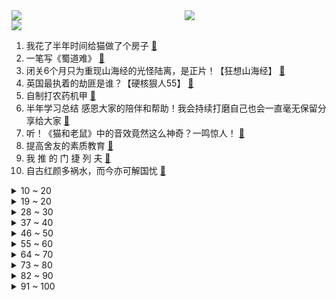 <div >
	<a style="float:left;width:55%;" href = "https://github.com/anuraghazra/github-readme-stats">
	 <img src = "https://github-readme-stats.vercel.app/api?username=iuuuuuaena&theme=buefy&show_icons=true"/>
	</a>
	<a  style="float:right;width:45%" href = "https://github.com/anuraghazra/github-readme-stats">
	 <img  src="https://github-readme-stats.vercel.app/api/top-langs/?username=anuraghazra&layout=compact"/>
	</a>
	</div>

[![](https://img.shields.io/badge/jxd-@jxdgogogo.xyz-yellowgreen.svg)](https://www.jxdgogogo.xyz)<br>
1. 我花了半年时间给猫做了个房子 [:link:](//www.bilibili.com/video/BV1614y197xJ) <br>
2. 一笔写《蜀道难》 [:link:](//www.bilibili.com/video/BV1Q14y1X7dv) <br>
3. 闭关6个月只为重现山海经的光怪陆离，是正片！【狂想山海经】 [:link:](//www.bilibili.com/video/BV1sW4y1d7W2) <br>
4. 英国最执着的劫匪是谁？【硬核狠人55】 [:link:](//www.bilibili.com/video/BV1SN41127Tu) <br>
5. 自制打农药机甲 [:link:](//www.bilibili.com/video/BV1GW4y1d7s6) <br>
6. 半年学习总结 感恩大家的陪伴和帮助！我会持续打磨自己也会一直毫无保留分享给大家 [:link:](//www.bilibili.com/video/BV1t94y1i7e8) <br>
7. 听！《猫和老鼠》中的音效竟然这么神奇？一鸣惊人！ [:link:](//www.bilibili.com/video/BV1Kh4y177z3) <br>
8. 提高舍友的素质教育 [:link:](//www.bilibili.com/video/BV1yM4y1W72v) <br>
9. 我 推 的 门 捷 列 夫 [:link:](//www.bilibili.com/video/BV18V411N7EX) <br>
10. 自古红颜多祸水，而今亦可解国忧 [:link:](//www.bilibili.com/video/BV14V4y1b7U7) <br>
<details>
<summary>10 ~ 20</summary>

11. 网友问在韩国化不化妆会被区别对待？“段子之神”眷顾的人生问答～ [:link:](//www.bilibili.com/video/BV1wM4y1s7rh) <br>
12. 大学生自制女团回归！MAGI新歌Say NO MV公开 [:link:](//www.bilibili.com/video/BV12X4y1a796) <br>
13. 国人诱捕器 #2 [:link:](//www.bilibili.com/video/BV1Uu4y1S7YQ) <br>
14. 无风起浪 [:link:](//www.bilibili.com/video/BV1G8411S7fQ) <br>
15. 第169道菜：法式焦糖布蕾 无需烤箱 [:link:](//www.bilibili.com/video/BV1ak4y157qW) <br>
16. “这五千年的历史， 就是神仙来了都得绕着走！！！” [:link:](//www.bilibili.com/video/BV1Ch4y157gB) <br>
17. 探秘全球最火中餐厅！黄晓明给我做饭吃！是种什么体验？ [:link:](//www.bilibili.com/video/BV1SM4y1x7KR) <br>
18. 我没有觉得孤独，说浪漫点，我完全自由 [:link:](//www.bilibili.com/video/BV1sW4y1Z7Ko) <br>
19. 飞4000公里，探秘美国新奥尔良烤翅！KFC：你真去啊？ [:link:](//www.bilibili.com/video/BV1pN411S7RA) <br>
</details>
<details>
<summary>19 ~ 20</summary>

20. 2015年，这些游戏震撼了全世界的玩家！ [:link:](//www.bilibili.com/video/BV15F411Q7Lu) <br>
21. 全网寻找这个崩坏3嘉年华上的爱莉希雅！ [:link:](//www.bilibili.com/video/BV1A8411S7mr) <br>
22. 谁懂。下楼梯看见，帅到走不动路了 [:link:](//www.bilibili.com/video/BV12M4y1W7gJ) <br>
23. 《厨师的诞生》 [:link:](//www.bilibili.com/video/BV1ak4y15789) <br>
24. 《别为难自己》 [:link:](//www.bilibili.com/video/BV1FX4y1Y7js) <br>
25. 大雨冲来的大哥 [:link:](//www.bilibili.com/video/BV1Zh4y157pP) <br>
26. 在伊犁跳了爱乐之城转场plus [:link:](//www.bilibili.com/video/BV1gk4y157wt) <br>
27. 时隔4个月，我做的免费游戏终于更新了！ [:link:](//www.bilibili.com/video/BV1U14y197Kr) <br>
28. 在办公室清唱一首《Shadow of the sun》 [:link:](//www.bilibili.com/video/BV1uM4y147EN) <br>
</details>
<details>
<summary>28 ~ 30</summary>

29. 超燃动作片《犯罪都市2》，马东锡一拳干翻一个，拳拳到肉！ [:link:](//www.bilibili.com/video/BV1814y197Hy) <br>
30. 坤拳绝不言败！ [:link:](//www.bilibili.com/video/BV1nV4y1b78P) <br>
31. 史上最离谱随机挑战！我们居然随机到去找刘畊宏蹭饭！！！ [:link:](//www.bilibili.com/video/BV1yh4y1j7B3) <br>
32. 划走你就草率了 [:link:](//www.bilibili.com/video/BV1NP411C7sv) <br>
33. 【时代少年团】《小炸的暑假生活》02:睡前突袭时间 [:link:](//www.bilibili.com/video/BV1iu4y1S7gE) <br>
34. 谋 权 篡 位（番外篇②） [:link:](//www.bilibili.com/video/BV1YF41197Lj) <br>
35. “新 中 式 总 裁”｜魏大勋·孟宴臣 [:link:](//www.bilibili.com/video/BV1sW4y1d7qV) <br>
36. 不能开除我，我是公司的苍蓝猛兽！！！ [:link:](//www.bilibili.com/video/BV1ij411o7y5) <br>
37. 《B 界 西 游 各 等 级 对 应 神 职 和 特 权》 [:link:](//www.bilibili.com/video/BV11h4y1j7Z3) <br>
</details>
<details>
<summary>37 ~ 40</summary>

38. 作为著名的兔扒皮，让员工心甘情愿的被剥削 [:link:](//www.bilibili.com/video/BV1694y1i72P) <br>
39. 爆笑解说：你有买过什么奇葩的商品吗？ [:link:](//www.bilibili.com/video/BV1ru41157dK) <br>
40. 真Ikun尊享完整版《挪威的坤坤》，伍佰老师都说改得好！！！ [:link:](//www.bilibili.com/video/BV1uV411K75z) <br>
41. 一群up主的现实版不要笑挑战！实在憋不住了！！！ [:link:](//www.bilibili.com/video/BV1o14y1X721) <br>
42. 6年前震惊全国的“格斗孤儿”事件，《八角笼中》拍得并不好？ [:link:](//www.bilibili.com/video/BV1B14y197UL) <br>
43. 给和牛自助餐上一课，全程高能，服务员剥虾剥到手抽筋 [:link:](//www.bilibili.com/video/BV1DV411N7Hz) <br>
44. 大三寄录-两个前空翻过阶梯（脚滑） [:link:](//www.bilibili.com/video/BV1sz4y147t6) <br>
45. 13年前的游戏刚开主角就死了！却成了无数玩家心中的神作？（幽灵诡计上） [:link:](//www.bilibili.com/video/BV1M8411Q7Vn) <br>
46. 优菈的全自动记仇机！ [:link:](//www.bilibili.com/video/BV1zu411L785) <br>
</details>
<details>
<summary>46 ~ 50</summary>

47. 下次再有牛我就用骆驼拉 [:link:](//www.bilibili.com/video/BV1au411L7Z7) <br>
48. 【Task果冻】当退役武警在游戏里面变成特遣队员 [:link:](//www.bilibili.com/video/BV1XV411N7b7) <br>
49. 汽修工遇到的离谱故障,客户说把柴油加车里了 [:link:](//www.bilibili.com/video/BV1nj411o7pc) <br>
50. 我把大客户拉黑了！ [:link:](//www.bilibili.com/video/BV1mx4y1R7kW) <br>
51. 起猛了，看见日本秋叶原有人唱套马杆（社死完整版） [:link:](//www.bilibili.com/video/BV1ck4y157Dk) <br>
52. 云南芒市市场局邀请我来体验他们市场消费情况，局长会被打脸吗～ [:link:](//www.bilibili.com/video/BV1oj411d7r6) <br>
53. 终於到他们了!NCT DREAM 的 Killing Voice [:link:](//www.bilibili.com/video/BV1e94y1i7pv) <br>
54. 朋友互送衣服第二期 坐地铁太社死了！！ [:link:](//www.bilibili.com/video/BV1R8411U766) <br>
55. ⚡️我 们 还 能 不 能 上 西 天⚡️ [:link:](//www.bilibili.com/video/BV1Rm4y1j7Bc) <br>
</details>
<details>
<summary>55 ~ 60</summary>

56. 【水果猎人】天价进口水果，可能是假货！看完少交智商税！ [:link:](//www.bilibili.com/video/BV17z4y177PU) <br>
57. 你最近也很难过吗？ [:link:](//www.bilibili.com/video/BV1RV411N7pR) <br>
58. 朋友，你多久没有这样自由过了 [:link:](//www.bilibili.com/video/BV1ru411L7Yo) <br>
59. 【崩坏3】我 推 的 希 儿 [:link:](//www.bilibili.com/video/BV1Hz4y1474e) <br>
60. 重庆出租车大战炸街摩托车 [:link:](//www.bilibili.com/video/BV1nP411k7LC) <br>
61. “实用”推荐，大家多看看！ [:link:](//www.bilibili.com/video/BV1oF411Q7PT) <br>
62. NCT DREAM《ISTJ》MV [:link:](//www.bilibili.com/video/BV1Bm4y1j7qo) <br>
63. “策划赞过的木兰” [:link:](//www.bilibili.com/video/BV17V4y1b7aP) <br>
64. 九龄｜谋·貂蝉｜家妻卖艺～ [:link:](//www.bilibili.com/video/BV1sV4y1b7Fg) <br>
</details>
<details>
<summary>64 ~ 70</summary>

65. 关于我一根鸡柳骗到一只小狗故事开始于2023年4月10号 [:link:](//www.bilibili.com/video/BV1Du4y1S7tw) <br>
66. 麦当劳死亡奶昔 [:link:](//www.bilibili.com/video/BV1CV411N7B8) <br>
67. 你们寝室养过什么宠物？ [:link:](//www.bilibili.com/video/BV1r94y1i71m) <br>
68. 22天练出六块腹肌 [:link:](//www.bilibili.com/video/BV1vX4y1Y7Gu) <br>
69. 自制赛车模拟器？4D振感反馈，感受4万m³风量的冲击！【科技达】 [:link:](//www.bilibili.com/video/BV1MN411m7AD) <br>
70. 你现在还发评论吗？ [:link:](//www.bilibili.com/video/BV1Jh4y177Tq) <br>
71. ⚡ 彻 底 疯 狂 ⚡ [:link:](//www.bilibili.com/video/BV1qu4y1S75Y) <br>
72. 卡着点发.六大门派第一天峨眉山 [:link:](//www.bilibili.com/video/BV13u411V7Sz) <br>
73. 遇见你爱意汹涌 看世间万物都浪漫心动 [:link:](//www.bilibili.com/video/BV1nP411C7X5) <br>
</details>
<details>
<summary>73 ~ 80</summary>

74. 真实事件改编，男人刚到美国却被通知国家灭亡了，被困机场9个月 [:link:](//www.bilibili.com/video/BV1Lk4y157Ju) <br>
75. 塔防的琛总泪奔漫展舞台 [:link:](//www.bilibili.com/video/BV1YV4y1b7VJ) <br>
76. 青岛.双合园 厨子探店¥398 [:link:](//www.bilibili.com/video/BV1LF411Q7dC) <br>
77. 国内综艺天花板？从网红交警到抑郁症患者，谭警官经历了什么？ [:link:](//www.bilibili.com/video/BV1mX4y1a7bY) <br>
78. 影史排名第一的悬疑片究竟有多精彩？看到最后我人麻了…《控方证人》（1957） [:link:](//www.bilibili.com/video/BV1NP411k7oq) <br>
79. 哈哈哈哈哈谁是卧底 [:link:](//www.bilibili.com/video/BV19M4y1W7F6) <br>
80. 【烂活电竞49.5】 电竞祖冲之和他的永恩中单 [:link:](//www.bilibili.com/video/BV1694y1i7Rj) <br>
81. 一个挑战不要自律，自动掌控生活|成为生活、商业高手！ [:link:](//www.bilibili.com/video/BV1Dj411d7C6) <br>
82. 修电脑（下） [:link:](//www.bilibili.com/video/BV1DP411k7Pn) <br>
</details>
<details>
<summary>82 ~ 90</summary>

83. 为了一个脑海中的照片，来来回回在山间跑了3个趟，结果不错 [:link:](//www.bilibili.com/video/BV1bx4y1R7WL) <br>
84. 玩这个老板的投桶就是为了看他变脸 [:link:](//www.bilibili.com/video/BV1e94y1B7t7) <br>
85. 满级蛋挞进化论 [:link:](//www.bilibili.com/video/BV1wu4y1D7gh) <br>
86. 有时候一个人看她的视频真挺无助的… [:link:](//www.bilibili.com/video/BV13u411V7KT) <br>
87. 爆肝14天，我重建了第五人格的地图！ [:link:](//www.bilibili.com/video/BV1fW4y1R7Eb) <br>
88. 200块买了50只蚊子！亲自喂蚊子，驱蚊产品到底有用么？ [:link:](//www.bilibili.com/video/BV13W4y1Z7JE) <br>
89. “分享欲才是爱的潜台词” [:link:](//www.bilibili.com/video/BV1aj411d7T6) <br>
90. 保甜！西瓜选购指南 [:link:](//www.bilibili.com/video/BV1ix4y1R7t9) <br>
91. 假装忘记给狗子开空调… [:link:](//www.bilibili.com/video/BV16h4y1j7W5) <br>
</details>
<details>
<summary>91 ~ 100</summary>

92. 【oc手书】关于我家那位恋爱脑公子 [:link:](//www.bilibili.com/video/BV1mV411T7ND) <br>
93. 【天气愈报】如果地球不是圆的 [:link:](//www.bilibili.com/video/BV1RM4y1x7GR) <br>
94. 随机挑战！116元得喝多少瓶可乐啊？ [:link:](//www.bilibili.com/video/BV17h4y177zi) <br>
95. 哈哈哈，这人也太离谱了吧 [:link:](//www.bilibili.com/video/BV1nh4y177sH) <br>
96. 《我 推 的 真 经》 [:link:](//www.bilibili.com/video/BV1JN41127fK) <br>
97. 10元真离谱盒饭：竞有鲍鱼披萨送2升4斤大雪碧！还有双鸡腿，香辣大虾，剁椒鱼卤蛋！粉丝直呼真香！ [:link:](//www.bilibili.com/video/BV1vP411k7U1) <br>
98. 《西辛2》曾经他是蝌蚪，一场意外给送走 [:link:](//www.bilibili.com/video/BV1EP411k7o1) <br>
99. 骑行中亚，顺利入境乌兹别克斯坦，看看真实的中亚是什么样子 [:link:](//www.bilibili.com/video/BV1eN41127X7) <br>
100. 农村酒席高端局打野思路（补） [:link:](//www.bilibili.com/video/BV1JW4y1Z7UG) <br>
</details>
